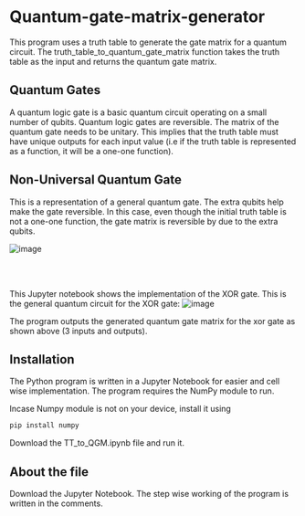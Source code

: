 
# Quantum-gate-matrix-generator

This program uses a truth table to generate the gate matrix for a quantum circuit. The truth_table_to_quantum_gate_matrix function takes the truth table as the input and returns the quantum gate matrix.

## Quantum Gates
A quantum logic gate is a basic quantum circuit operating on a small number of qubits. Quantum logic gates are reversible. The matrix of the quantum gate needs to be unitary. This implies that the truth table must have unique outputs for each input value (i.e if the truth table is represented as a function, it will be a one-one function).

## Non-Universal Quantum Gate
This is a representation of a general quantum gate. The extra qubits help make the gate reversible. In this case, even though the initial truth table is not a one-one function, the gate matrix is reversible by due to the extra qubits.

![image](https://user-images.githubusercontent.com/77975276/228019710-f5151f90-cbca-4913-b1b5-82ab471f4474.png)


&nbsp; 
&nbsp; 
&nbsp;  
&nbsp; 



This Jupyter notebook shows the implementation of the XOR gate.
This is the general quantum circuit for the XOR gate:
![image](https://user-images.githubusercontent.com/77975276/228023303-7034935c-3972-419e-8f1f-0b7096d9c346.png)

The program outputs the generated quantum gate matrix for the xor gate as shown above (3 inputs and outputs).





## Installation

The Python program is written in a Jupyter Notebook for easier and cell wise implementation.
The program requires the NumPy module to run.

Incase Numpy module is not on your device, install it using

```bash
pip install numpy
```
Download the TT_to_QGM.ipynb file and run it.


    
## About the file
Download the Jupyter Notebook. The step wise working of the program is written in the comments.
